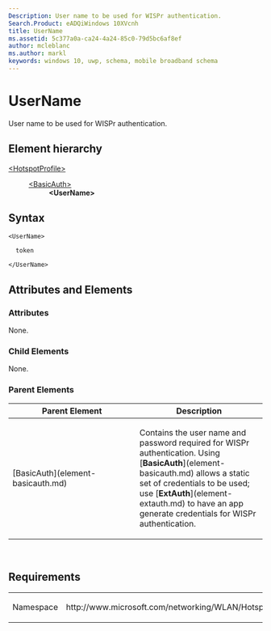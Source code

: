 ```yaml
---
Description: User name to be used for WISPr authentication.
Search.Product: eADQiWindows 10XVcnh
title: UserName
ms.assetid: 5c377a0a-ca24-4a24-85c0-79d5bc6af8ef
author: mcleblanc
ms.author: markl
keywords: windows 10, uwp, schema, mobile broadband schema
---
```


# UserName


User name to be used for WISPr authentication.

## Element hierarchy

<dl>
<dt><a href="element-hotspotprofile.md">&lt;HotspotProfile&gt;</a></dt>
<dd>
<dl>
<dt><a href="element-basicauth.md">&lt;BasicAuth&gt;</a></dt>
<dd><b>&lt;UserName&gt;</b></dd>
</dl>
</dd>
</dl>

## Syntax

``` syntax
<UserName>

  token

</UserName>
```

## Attributes and Elements


### Attributes

None.

### Child Elements

None.

### Parent Elements

<table>
<colgroup>
<col width="50%" />
<col width="50%" />
</colgroup>
<thead>
<tr class="header">
<th>Parent Element</th>
<th>Description</th>
</tr>
</thead>
<tbody>
<tr class="odd">
<td>[BasicAuth](element-basicauth.md)</td>
<td><p>Contains the user name and password required for WISPr authentication. Using [<strong>BasicAuth</strong>](element-basicauth.md) allows a static set of credentials to be used; use [<strong>ExtAuth</strong>](element-extauth.md) to have an app generate credentials for WISPr authentication.</p></td>
</tr>
</tbody>
</table>

 

## Requirements

<table>
<colgroup>
<col width="50%" />
<col width="50%" />
</colgroup>
<tbody>
<tr class="odd">
<td><p>Namespace</p></td>
<td><p>http://www.microsoft.com/networking/WLAN/HotspotProfile/v1</p></td>
</tr>
</tbody>
</table>

 

 



